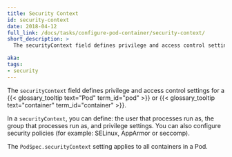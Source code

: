 ```yaml
---
title: Security Context
id: security-context
date: 2018-04-12
full_link: /docs/tasks/configure-pod-container/security-context/
short_description: >
  The securityContext field defines privilege and access control settings for a Pod or container.

aka: 
tags:
- security
---
```

 The `securityContext` field defines privilege and access control settings for
a {{< glossary_tooltip text="Pod" term_id="pod" >}} or
{{< glossary_tooltip text="container" term_id="container" >}}.

<!--more-->

In a `securityContext`, you can define: the user that processes run as,
the group that processes run as, and privilege settings.
You can also configure security policies (for example: SELinux, AppArmor or seccomp).

The `PodSpec.securityContext` setting applies to all containers in a Pod.
